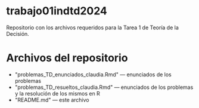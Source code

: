 # trabajo01indtd2024

Repositorio con los archivos requeridos para la Tarea 1 de Teoría de la Decisión. 

# Archivos del repositorio
- "problemas_TD_enunciados_claudia.Rmd" — enunciados de los problemas
- "problemas_TD_resueltos_claudia.Rmd" — enunciados de los problemas y la resolución de los mismos en R
- "README.md" — este archivo
